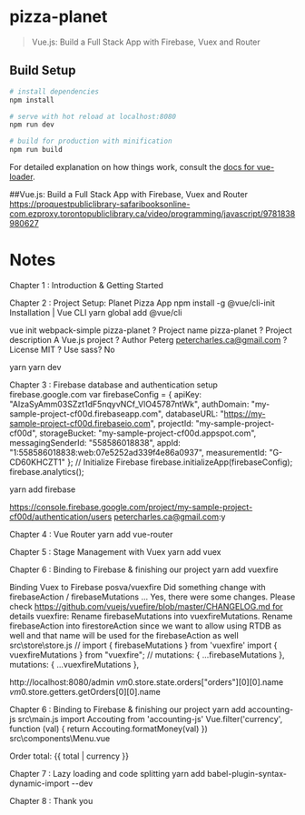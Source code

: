 # pizza-planet

> Vue.js: Build a Full Stack App with Firebase, Vuex and Router

## Build Setup

``` bash
# install dependencies
npm install

# serve with hot reload at localhost:8080
npm run dev

# build for production with minification
npm run build
```

For detailed explanation on how things work, consult the [docs for vue-loader](http://vuejs.github.io/vue-loader).

##Vue.js: Build a Full Stack App with Firebase, Vuex and Router
https://proquestpubliclibrary-safaribooksonline-com.ezproxy.torontopubliclibrary.ca/video/programming/javascript/9781838980627
# Notes
Chapter 1 : Introduction & Getting Started

Chapter 2 : Project Setup: Planet Pizza App
npm install -g @vue/cli-init
Installation | Vue CLI
yarn global add @vue/cli

vue init webpack-simple pizza-planet
? Project name pizza-planet
? Project description A Vue.js project
? Author Peterg <petercharles.ca@gmail.com>
? License MIT
? Use sass? No

yarn
yarn dev

Chapter 3 : Firebase database and authentication setup
firebase.google.com
  var firebaseConfig = {
    apiKey: "AIzaSyAmm03SZzt1dF5nqyvNCf_VlO45787ntWk",
    authDomain: "my-sample-project-cf00d.firebaseapp.com",
    databaseURL: "https://my-sample-project-cf00d.firebaseio.com",
    projectId: "my-sample-project-cf00d",
    storageBucket: "my-sample-project-cf00d.appspot.com",
    messagingSenderId: "558586018838",
    appId: "1:558586018838:web:07e5252ad339f4e86a0937",
    measurementId: "G-CD60KHCZT1"
  };
  // Initialize Firebase
  firebase.initializeApp(firebaseConfig);
  firebase.analytics();

yarn add firebase

https://console.firebase.google.com/project/my-sample-project-cf00d/authentication/users
petercharles.ca@gmail.com:y

Chapter 4 : Vue Router
yarn add vue-router

Chapter 5 : Stage Management with Vuex
yarn add vuex

Chapter 6 : Binding to Firebase & finishing our project
yarn add vuexfire

Binding Vuex to Firebase
posva/vuexfire
Did something change with firebaseAction / firebaseMutations ...
Yes, there were some changes. Please check https://github.com/vuejs/vuefire/blob/master/CHANGELOG.md for details
vuexfire: Rename firebaseMutations into vuexfireMutations. Rename firebaseAction into firestoreAction since we want to allow using RTDB as well and that name will be used for the firebaseAction as well
src\store\store.js
// import { firebaseMutations } from 'vuexfire'
import { vuexfireMutations } from "vuexfire";
  // mutations: { ...firebaseMutations },
  mutations: { ...vuexfireMutations },

http://localhost:8080/admin
$vm0.$store.state.orders["orders"][0][0].name
$vm0.$store.getters.getOrders[0][0].name

Chapter 6 : Binding to Firebase & finishing our project
yarn add accounting-js
src\main.js
import Accouting from 'accounting-js'
Vue.filter('currency', function (val) {
  return Accouting.formatMoney(val)
})
src\components\Menu.vue
        <p>Order total: {{ total | currency }} </p>

Chapter 7 : Lazy loading and code splitting
yarn add babel-plugin-syntax-dynamic-import --dev

Chapter 8 : Thank you
